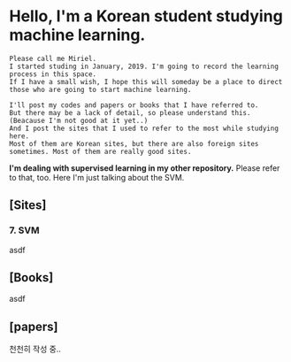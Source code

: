 # Hello, I'm a Korean student studying machine learning.

```
Please call me Miriel. 
I started studing in January, 2019. I'm going to record the learning process in this space. 
If I have a small wish, I hope this will someday be a place to direct 
those who are going to start machine learning.

I'll post my codes and papers or books that I have referred to. 
But there may be a lack of detail, so please understand this.
(Beacause I'm not good at it yet..) 
And I post the sites that I used to refer to the most while studying here. 
Most of them are Korean sites, but there are also foreign sites sometimes. Most of them are really good sites.
```
**I'm dealing with supervised learning in my other repository.**
Please refer to that, too. Here I'm just talking about the SVM.

## [Sites]  

### 7. SVM
asdf


## [Books]
asdf

## [papers]



천천히 작성 중..
